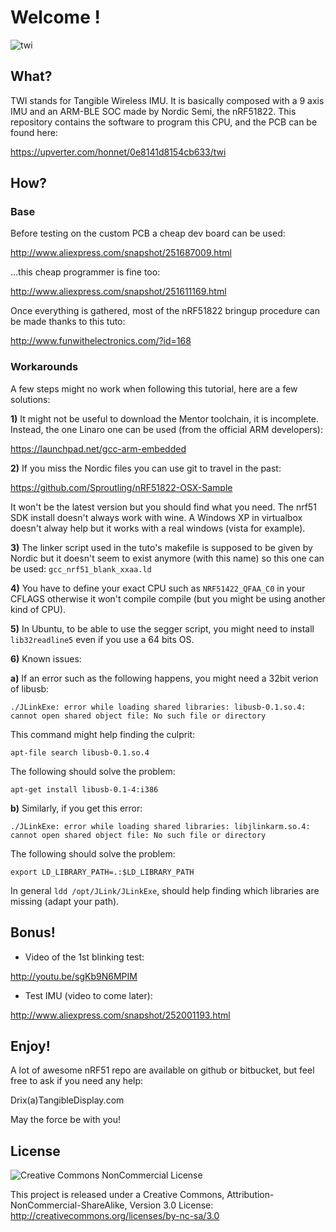 Welcome !
=========

![twi](https://raw.github.com/honnet/twi/master/twi.png)

What?
-----

TWI stands for Tangible Wireless IMU. It is basically composed with a 9 axis IMU
and an ARM-BLE SOC made by Nordic Semi, the nRF51822.
This repository contains the software to program this CPU, and the PCB can be
found here:

https://upverter.com/honnet/0e8141d8154cb633/twi


How?
----

### Base

Before testing on the custom PCB a cheap dev board can be used:

http://www.aliexpress.com/snapshot/251687009.html

...this cheap programmer is fine too:

http://www.aliexpress.com/snapshot/251611169.html

Once everything is gathered, most of the nRF51822 bringup procedure can be made
thanks to this tuto:

http://www.funwithelectronics.com/?id=168

### Workarounds

A few steps might no work when following this tutorial, here are a few solutions:

**1)** It might not be useful to download the Mentor toolchain, it is incomplete.
Instead, the one Linaro one can be used (from the official ARM developers):

https://launchpad.net/gcc-arm-embedded

**2)** If you miss the Nordic files you can use git to travel in the past:

https://github.com/Sproutling/nRF51822-OSX-Sample

It won't be the latest version but you should find what you need.
The nrf51 SDK install doesn't always work with wine. A Windows XP in virtualbox
doesn't alway help but it works with a real windows (vista for example).

**3)** The linker script used in the tuto's makefile is supposed to be given by
Nordic but it doesn't seem to exist anymore (with this name) so this one can be
used: `gcc_nrf51_blank_xxaa.ld`

**4)** You have to define your exact CPU such as `NRF51422_QFAA_C0` in your CFLAGS
otherwise it won't compile compile (but you might be using another kind of CPU).

**5)** In Ubuntu, to be able to use the segger script, you might need to install
`lib32readline5` even if you use a 64 bits OS.

**6)** Known issues:

**a)** If an error such as the following happens, you might need a 32bit verion of libusb:

    ./JLinkExe: error while loading shared libraries: libusb-0.1.so.4: cannot open shared object file: No such file or directory

This command might help finding the culprit:

    apt-file search libusb-0.1.so.4

The following should solve the problem:

    apt-get install libusb-0.1-4:i386


**b)** Similarly, if you get this error:

    ./JLinkExe: error while loading shared libraries: libjlinkarm.so.4: cannot open shared object file: No such file or directory

The following should solve the problem:

    export LD_LIBRARY_PATH=.:$LD_LIBRARY_PATH

In general `ldd /opt/JLink/JLinkExe`, should help finding which libraries are missing (adapt your path).


Bonus!
------

* Video of the 1st blinking test:

http://youtu.be/sgKb9N6MPIM

* Test IMU (video to come later):

http://www.aliexpress.com/snapshot/252001193.html


Enjoy!
------

A lot of awesome nRF51 repo are available on github or bitbucket, but feel free
to ask if you need any help:

Drix(a)TangibleDisplay.com

May the force be with you!


License
-------

![Creative Commons NonCommercial License](http://i.creativecommons.org/l/by-nc-sa/3.0/88x31.png)


This project is released under a Creative Commons, Attribution-NonCommercial-ShareAlike, Version 3.0 License:
http://creativecommons.org/licenses/by-nc-sa/3.0
